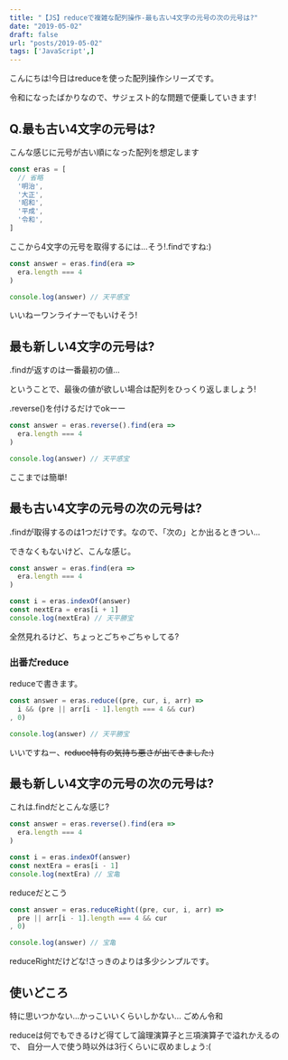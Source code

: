 ```yaml
---
title: "【JS】reduceで複雑な配列操作-最も古い4文字の元号の次の元号は?"
date: "2019-05-02"
draft: false
url: "posts/2019-05-02"
tags: ['JavaScript',]
---
```


こんにちは!今日はreduceを使った配列操作シリーズです。

令和になったばかりなので、サジェスト的な問題で便乗していきます!

## Q.最も古い4文字の元号は?

こんな感じに元号が古い順になった配列を想定します

```javascript
const eras = [
  // 省略
  '明治',
  '大正',
  '昭和',
  '平成',
  '令和',
]
```

ここから4文字の元号を取得するには...そう!.findですね:)

```javascript
const answer = eras.find(era =>
  era.length === 4
)

console.log(answer) // 天平感宝
```

いいねーワンライナーでもいけそう!

## 最も新しい4文字の元号は?

.findが返すのは一番最初の値...

ということで、最後の値が欲しい場合は配列をひっくり返しましょう!

.reverse()を付けるだけでokーー

```javascript
const answer = eras.reverse().find(era =>
  era.length === 4
)

console.log(answer) // 天平感宝
```

ここまでは簡単!

## 最も古い4文字の元号の次の元号は?

.findが取得するのは1つだけです。なので、「次の」とか出るときつい...

できなくもないけど、こんな感じ。
```javascript
const answer = eras.find(era =>
  era.length === 4
)

const i = eras.indexOf(answer)
const nextEra = eras[i + 1]
console.log(nextEra) // 天平勝宝
```

全然見れるけど、ちょっとごちゃごちゃしてる?


### 出番だreduce

reduceで書きます。

```javascript
const answer = eras.reduce((pre, cur, i, arr) =>
  i && (pre || arr[i - 1].length === 4 && cur)
, 0)

console.log(answer) // 天平勝宝
```

いいですねー、~~reduce特有の気持ち悪さが出てきました:)~~


## 最も新しい4文字の元号の次の元号は?

これは.findだとこんな感じ?

```javascript
const answer = eras.reverse().find(era =>
  era.length === 4
)

const i = eras.indexOf(answer)
const nextEra = eras[i - 1]
console.log(nextEra) // 宝亀
```

reduceだとこう

```javascript
const answer = eras.reduceRight((pre, cur, i, arr) =>
  pre || arr[i - 1].length === 4 && cur
, 0)

console.log(answer) // 宝亀
```
reduceRightだけどな!さっきのよりは多少シンプルです。

## 使いどころ
特に思いつかない...かっこいいくらいしかない... ごめん令和

reduceは何でもできるけど得てして論理演算子と三項演算子で溢れかえるので、
自分一人で使う時以外は3行くらいに収めましょう:(